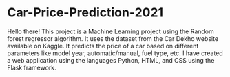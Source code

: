 # Car-Price-Prediction-2021
Hello there!
This project is a Machine Learning project using the Random forest regressor algorithm. It uses the dataset from the Car Dekho website available on Kaggle. It predicts the price of a car based on different parameters like model year, automatic/manual, fuel type, etc.
I have created a web application using the languages  Python, HTML, and CSS using the Flask framework.
